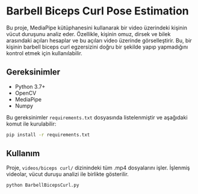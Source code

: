 # Barbell Biceps Curl Pose Estimation

Bu proje, MediaPipe kütüphanesini kullanarak bir video üzerindeki kişinin vücut duruşunu analiz eder. Özellikle, kişinin omuz, dirsek ve bilek arasındaki açıları hesaplar ve bu açıları video üzerinde görselleştirir. Bu, bir kişinin barbell biceps curl egzersizini doğru bir şekilde yapıp yapmadığını kontrol etmek için kullanılabilir.

## Gereksinimler

- Python 3.7+
- OpenCV
- MediaPipe
- Numpy

Bu gereksinimler `requirements.txt` dosyasında listelenmiştir ve aşağıdaki komut ile kurulabilir:

```bash
pip install -r requirements.txt
```

## Kullanım

Proje, `videos/biceps curl/` dizinindeki tüm .mp4 dosyalarını işler. İşlenmiş videolar, vücut duruşu analizi ile birlikte gösterilir.

```bash
python BarbellBicepsCurl.py
```

